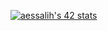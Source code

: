 [![aessalih's 42 stats](https://badge.mediaplus.ma/darkblue/aessalih)](https://github.com/oakoudad/badge42)
